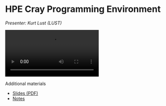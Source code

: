 # HPE Cray Programming Environment

*Presenter: Kurt Lust (LUST)*

<video src="https://462000265.lumidata.eu/1day-20240208/recordings/02_HPE_Cray_Programming_Environment.mp4" controls="controls">
</video>

Additional materials

-   [Slides (PDF)](https://462000265.lumidata.eu/1day-20240208/files/LUMI-1day-20240208-02-CPE.pdf)
-   [Notes](02_CPE.md)
